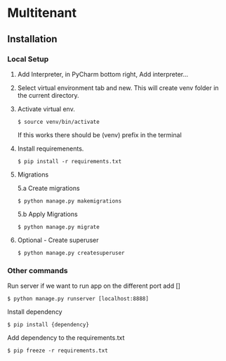 # Multitenant

## Installation

### Local Setup

1. Add Interpreter, in PyCharm bottom right, Add interpreter...

2. Select virtual environment tab and new. This will create venv folder in the current directory.

3. Activate virtual env.

    ```
    $ source venv/bin/activate
    ```

    If this works there should be (venv) prefix in the terminal

4. Install requiremenents.
    
    ```
    $ pip install -r requirements.txt
    ```

5. Migrations

    5.a Create migrations
    
    ```
    $ python manage.py makemigrations
   ```
   
   5.b Apply Migrations
   ```
   $ python manage.py migrate
   
6. Optional - Create superuser

    ```
    $ python manage.py createsuperuser
    ```
   
### Other commands

Run server if we want to run app on the different port add []

```
$ python manage.py runserver [localhost:8888]
```

Install dependency

```
$ pip install {dependency}
```

Add dependency to the requirements.txt
```
$ pip freeze -r requirements.txt
```
